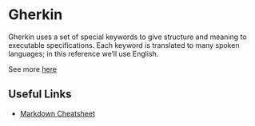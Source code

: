 # Gherkin

Gherkin uses a set of special keywords to give structure and meaning to executable specifications. Each keyword is translated to many spoken languages; in this reference we’ll use English.

See more [here](https://cucumber.io/docs/gherkin/reference/)

## Useful Links

- [Markdown Cheatsheet](https://gist.github.com/yuriiik/5728701)
